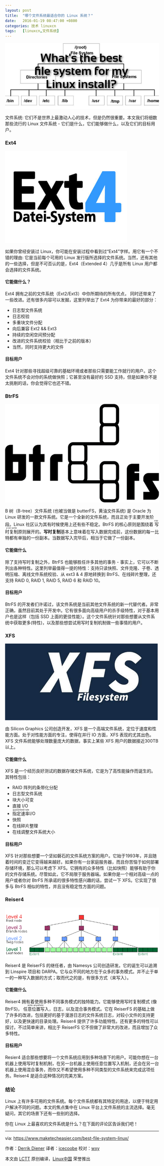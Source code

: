 ```yaml
---
layout: post
title:	"哪个文件系统最适合你的 Linux 系统？"
date:	2016-01-19 08:47:00 +0800 
categories:	技术 linuxcn 
tags:	[linuxcn,文件系统]
---
```



![](/Asserts/Images/album/201601/19/010313rp6ppi9f9ruj6zpd.jpg)


文件系统: 它们不是世界上最激动人心的技术，但是仍然很重要。本文我们将细数那些流行的 Linux 文件系统 - 它们是什么，它们能够做什么，以及它们的目标用户。


### Ext4


![file-systems-ext4](/Asserts/Images/album/201601/19/010314c27i7timlwiw7bbf.jpg)


如果你曾经安装过 Linux，你可能在安装过程中看到过“Ext4”字样。用它有一个不错的理由: 它是当前每个可用的 Linux 发行版所选择的文件系统。当然，还有其他的一些选择，但是不可否认的是，Ext4（Extended 4）几乎是所有 Linux 用户都会选择的文件系统。


#### 它能做什么？


Ext4 拥有之前的文件系统（Ext2/Ext3）中你所期待的所有优点， 同时还带来了一些改进。还有很多内容可以发掘，这里列举出了 Ext4 为你带来的最好的部分：


* 日志型文件系统
* 日志校验
* 多重块文件分配
* 向后兼容 Ext2 && Ext3
* 持续的空闲空间预分配
* 改进的文件系统校验（相比于之前的版本）
* 当然，同时支持更大的文件


#### 目标用户


Ext4 针对那些寻找超级可靠的基础环境或者那些只需要能工作就行的用户。这个文件系统不会对你的系统做快照；它甚至没有最好的 SSD 支持，但是如果你不是太挑剔的话，你会觉得它也还不错。


### BtrFS


![file-systems-btrFS](/Asserts/Images/album/201601/19/010315el2qoddtqqo2lzme.png)


B 树（B-tree）文件系统 (也被当做是 butterFS，黄油文件系统) 是 Oracle 为 Linux 研发的一款文件系统。它是一个全新的文件系统，而且正处于主要开发阶段。Linux 社区认为其有时候使用上还有些不稳定。BtrFS 的核心原则是围绕着<ruby> 写时复制 <rp>  （ </rp> <rt>  copy-on-write </rt> <rp>  ） </rp></ruby>原则展开的。**写时复制**基本上意味着在写入数据完成前，这份数据的每一比特都有单独的一份副本。当数据写入完毕后，相当于它做了一份副本。


#### 它能做什么


除了支持写时复制之外，BtrFS 也能够胜任许多其他的事务 - 事实上，它可以不断列出各种特性。这里列举最值得一提的特性：支持只读快照、文件克隆、子卷、透明压缩、离线文件系统校验、从 ext3 & 4 原地转换到 BtrFS、在线碎片整理，还支持 RAID 0, RAID 1, RAID 5, RAID 6 和 RAID 10。


#### 目标用户


BtrFS 的开发者们许诺过，该文件系统是当前其他文件系统的新一代替代者。非常正确，虽然目前其处于开发中。它有很多面向高级用户的杀手级特性，对于基本用户也是这样（包括 SSD 上面的更佳性能）。这个文件系统针对那些想要从文件系统中获取更多(特性)，以及那些想尝试用写时复制机制做一些事情的用户。


### XFS


![file-systems-xfs](/Asserts/Images/album/201601/19/010316z2i7f3vxvne2y5en.jpg)


由 Silicon Graphics 公司创造开发，XFS 是一个高端文件系统，定位于速度和性能方面。处于对性能方面的专注，使得在并行 IO 方面，XFS 表现的尤其出色。XFS 文件系统能够处理数量庞大的数据，事实上某些 XFS 用户的数据接近300TB 以上。


#### 它能做什么


XFS 是一个经历良好测试的数据存储文件系统，它是为了高性能操作而诞生的。其特性包括：


* RAID 阵列的条带化分配
* 日志型文件系统
* 块大小可变
* 直接 I/O
* <ruby> 指定速率 <rp>  （ </rp> <rt>  guaranteed-rate </rt> <rp>  ） </rp></ruby> I/O
* 快照
* 在线碎片整理
* 在线调整文件系统大小


#### 目标用户


XFS 针对那些想要一个坚如磐石的文件系统方案的用户。它始于1993年，并且随着时间的变迁它变得越来越好。如果你有一台家庭服务器，而且你苦恼于如何部署存储环境，那么可以考虑下 XFS。它拥有的众多特性（比如快照）能够有助于你的文件存储系统。尽管如此，它不局限于服务器端。如果你是一个相对高级一点的用户或者你对 BtrFS 所承诺的很多特性感兴趣的话，尝试一下 XFS。它实现了很多与 BtrFS 相似的特性，并且没有稳定性方面的问题。


### Reiser4


![file-system-riser4](/Asserts/Images/album/201601/19/010318n474rqn7ghtfwf4l.gif)


Reiser4 是 ReiserFS 的继任者，由 Namesys 公司创造研发。它的诞生可以追溯到 Linspire 项目和 DARPA。它与众不同的地方在于众多的事务模式。并不止于单一的一种写入数据的方式；取而代之的是，有很多方式（来写入）。


#### 它能做什么


Reiser4 拥有着使用多种不同事务模式的独特能力。它能够使用写时复制模式 (像 BtrFS)，<ruby> 任意位置写入 <rp>  （ </rp> <rt>  write-anywhere </rt> <rp>  ） </rp></ruby>，日志，以及混合事务模式。它在 ReiserFS 的基础上做了许多的改进，包括更好的基于漫游日志的文件系统日志，对较小文件的支持更好，以及更快速的目录处理。Reiser4 提供了许多功能特性。还有更多的特性可以探讨，不过简单来讲，相比于 ReiserFS 它不但做了非常大的改进，而且增加了众多特性。


#### 目标用户


Resier4 适合那些想要将一个文件系统应用到多种场景下的用户。可能你想在一台机器上使用写时复制机制，在另一台机器上使用任意位置写入机制，还会在另一台机器上使用混合事务，而你又不希望使用多种不同类型的文件系统来完成这项任务。Reiser4 是适合这种情况的完美方案。


### 结论


Linux 上有许多可用的文件系统。每个文件系统都有其特定的用途，以便于特定用户解决不同的问题。本文的焦点集中在 Linux 平台上文件系统的主流选择。毫无疑问，其它的场景下还有一些别的选择。


你在 Linux 上最喜欢的文件系统是什么？在下面的评论区告诉我们吧！




---


 


via: <https://www.maketecheasier.com/best-file-system-linux/>


作者：[Derrik Diener](https://www.maketecheasier.com/author/derrikdiener/) 译者：[icecoobe](https://github.com/icecoobe) 校对：[wxy](https://github.com/wxy)


本文由 [LCTT](https://github.com/LCTT/TranslateProject) 原创编译，[Linux中国](https://linux.cn/) 荣誉推出
